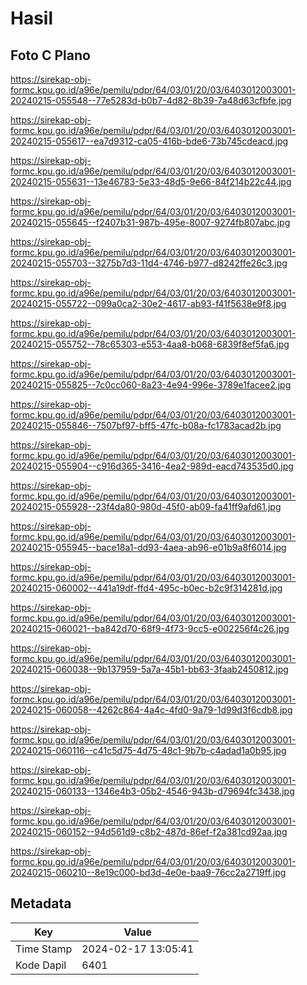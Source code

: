 # Hasil

## Foto C Plano

https://sirekap-obj-formc.kpu.go.id/a96e/pemilu/pdpr/64/03/01/20/03/6403012003001-20240215-055548--77e5283d-b0b7-4d82-8b39-7a48d63cfbfe.jpg

https://sirekap-obj-formc.kpu.go.id/a96e/pemilu/pdpr/64/03/01/20/03/6403012003001-20240215-055617--ea7d9312-ca05-416b-bde6-73b745cdeacd.jpg

https://sirekap-obj-formc.kpu.go.id/a96e/pemilu/pdpr/64/03/01/20/03/6403012003001-20240215-055631--13e46783-5e33-48d5-9e66-84f214b22c44.jpg

https://sirekap-obj-formc.kpu.go.id/a96e/pemilu/pdpr/64/03/01/20/03/6403012003001-20240215-055645--f2407b31-987b-495e-8007-9274fb807abc.jpg

https://sirekap-obj-formc.kpu.go.id/a96e/pemilu/pdpr/64/03/01/20/03/6403012003001-20240215-055703--3275b7d3-11d4-4746-b977-d8242ffe26c3.jpg

https://sirekap-obj-formc.kpu.go.id/a96e/pemilu/pdpr/64/03/01/20/03/6403012003001-20240215-055722--099a0ca2-30e2-4617-ab93-f41f5638e9f8.jpg

https://sirekap-obj-formc.kpu.go.id/a96e/pemilu/pdpr/64/03/01/20/03/6403012003001-20240215-055752--78c65303-e553-4aa8-b068-6839f8ef5fa6.jpg

https://sirekap-obj-formc.kpu.go.id/a96e/pemilu/pdpr/64/03/01/20/03/6403012003001-20240215-055825--7c0cc060-8a23-4e94-996e-3789e1facee2.jpg

https://sirekap-obj-formc.kpu.go.id/a96e/pemilu/pdpr/64/03/01/20/03/6403012003001-20240215-055846--7507bf97-bff5-47fc-b08a-fc1783acad2b.jpg

https://sirekap-obj-formc.kpu.go.id/a96e/pemilu/pdpr/64/03/01/20/03/6403012003001-20240215-055904--c916d365-3416-4ea2-989d-eacd743535d0.jpg

https://sirekap-obj-formc.kpu.go.id/a96e/pemilu/pdpr/64/03/01/20/03/6403012003001-20240215-055928--23f4da80-980d-45f0-ab09-fa41ff9afd61.jpg

https://sirekap-obj-formc.kpu.go.id/a96e/pemilu/pdpr/64/03/01/20/03/6403012003001-20240215-055945--bace18a1-dd93-4aea-ab96-e01b9a8f6014.jpg

https://sirekap-obj-formc.kpu.go.id/a96e/pemilu/pdpr/64/03/01/20/03/6403012003001-20240215-060002--441a19df-ffd4-495c-b0ec-b2c9f314281d.jpg

https://sirekap-obj-formc.kpu.go.id/a96e/pemilu/pdpr/64/03/01/20/03/6403012003001-20240215-060021--ba842d70-68f9-4f73-9cc5-e002256f4c26.jpg

https://sirekap-obj-formc.kpu.go.id/a96e/pemilu/pdpr/64/03/01/20/03/6403012003001-20240215-060038--9b137959-5a7a-45b1-bb63-3faab2450812.jpg

https://sirekap-obj-formc.kpu.go.id/a96e/pemilu/pdpr/64/03/01/20/03/6403012003001-20240215-060058--4262c864-4a4c-4fd0-9a79-1d99d3f6cdb8.jpg

https://sirekap-obj-formc.kpu.go.id/a96e/pemilu/pdpr/64/03/01/20/03/6403012003001-20240215-060116--c41c5d75-4d75-48c1-9b7b-c4adad1a0b95.jpg

https://sirekap-obj-formc.kpu.go.id/a96e/pemilu/pdpr/64/03/01/20/03/6403012003001-20240215-060133--1346e4b3-05b2-4546-943b-d79694fc3438.jpg

https://sirekap-obj-formc.kpu.go.id/a96e/pemilu/pdpr/64/03/01/20/03/6403012003001-20240215-060152--94d561d9-c8b2-487d-86ef-f2a381cd92aa.jpg

https://sirekap-obj-formc.kpu.go.id/a96e/pemilu/pdpr/64/03/01/20/03/6403012003001-20240215-060210--8e19c000-bd3d-4e0e-baa9-76cc2a2719ff.jpg


## Metadata

| Key        | Value               |
| ---------- | ------------------- |
| Time Stamp | 2024-02-17 13:05:41 |
| Kode Dapil | 6401                |



